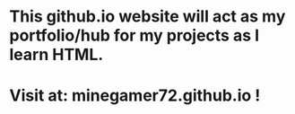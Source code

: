 # This github.io website will act as my portfolio/hub for my projects as I learn HTML.
# Visit at: minegamer72.github.io !
